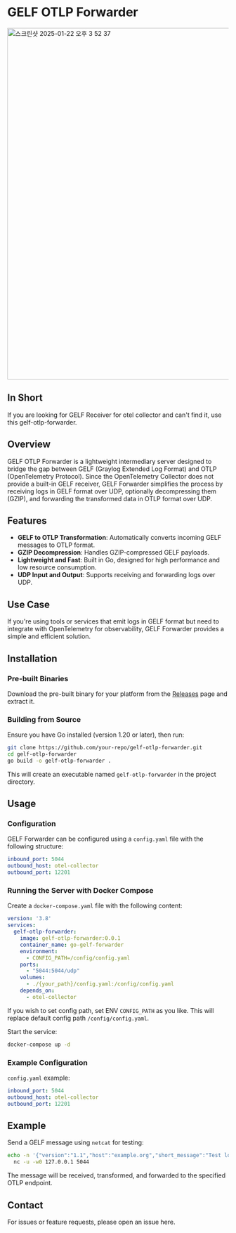 # GELF OTLP Forwarder

<img width="800" alt="스크린샷 2025-01-22 오후 3 52 37" src="https://github.com/user-attachments/assets/f267e7e5-691c-420e-99c5-b83c6bac6d2a" />

## In Short

If you are looking for GELF Receiver for otel collector and can't find it, use this gelf-otlp-forwarder.

## Overview
GELF OTLP Forwarder is a lightweight intermediary server designed to bridge the gap between GELF (Graylog Extended Log Format) and OTLP (OpenTelemetry Protocol). Since the OpenTelemetry Collector does not provide a built-in GELF receiver, GELF Forwarder simplifies the process by receiving logs in GELF format over UDP, optionally decompressing them (GZIP), and forwarding the transformed data in OTLP format over UDP.

## Features
- **GELF to OTLP Transformation**: Automatically converts incoming GELF messages to OTLP format.
- **GZIP Decompression**: Handles GZIP-compressed GELF payloads.
- **Lightweight and Fast**: Built in Go, designed for high performance and low resource consumption.
- **UDP Input and Output**: Supports receiving and forwarding logs over UDP.

## Use Case
If you're using tools or services that emit logs in GELF format but need to integrate with OpenTelemetry for observability, GELF Forwarder provides a simple and efficient solution.

## Installation

### Pre-built Binaries
Download the pre-built binary for your platform from the [Releases](https://github.com/your-repo/gelf-forwarder/releases) page and extract it.

### Building from Source
Ensure you have Go installed (version 1.20 or later), then run:

```bash
git clone https://github.com/your-repo/gelf-otlp-forwarder.git
cd gelf-otlp-forwarder
go build -o gelf-otlp-forwarder .
```

This will create an executable named `gelf-otlp-forwarder` in the project directory.

## Usage

### Configuration
GELF Forwarder can be configured using a `config.yaml` file with the following structure:

```yaml
inbound_port: 5044
outbound_host: otel-collector
outbound_port: 12201
```

### Running the Server with Docker Compose
Create a `docker-compose.yaml` file with the following content:

```yaml
version: '3.8'
services:
  gelf-otlp-forwarder:
    image: gelf-otlp-forwarder:0.0.1
    container_name: go-gelf-forwarder
    environment:
      - CONFIG_PATH=/config/config.yaml
    ports:
      - "5044:5044/udp"
    volumes:
      - ./{your_path}/config.yaml:/config/config.yaml
    depends_on:
      - otel-collector
```

If you wish to set config path, set ENV `CONFIG_PATH` as you like.
This will replace default config path `/config/config.yaml`.

Start the service:

```bash
docker-compose up -d
```

### Example Configuration
`config.yaml` example:

```yaml
inbound_port: 5044
outbound_host: otel-collector
outbound_port: 12201
```

## Example
Send a GELF message using `netcat` for testing:

```bash
echo -n '{"version":"1.1","host":"example.org","short_message":"Test log"}' | \
  nc -u -w0 127.0.0.1 5044
```

The message will be received, transformed, and forwarded to the specified OTLP endpoint.

## Contact
For issues or feature requests, please open an issue here.

